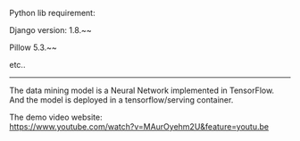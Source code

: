 Python lib requirement:
 
Django version: 1.8.~~

Pillow 5.3.~~

etc..

------------------------
The data mining model is a Neural Network implemented in TensorFlow. 
And the model is deployed in a tensorflow/serving container. 

The demo video website:  
https://www.youtube.com/watch?v=MAurOyehm2U&feature=youtu.be 